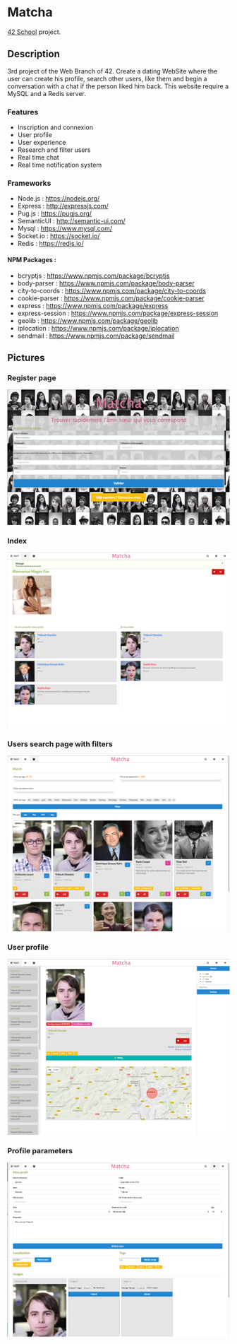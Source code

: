 # Matcha
[42 School](https://www.42.fr/) project.

## Description

3rd project of the Web Branch of 42.
Create a dating WebSite where the user can create his profile, search other users, like them and begin a conversation with a chat if the person liked him back.
This website require a MySQL and a Redis server.

### Features

- Inscription and connexion
- User profile
- User experience
- Research and filter users
- Real time chat
- Real time notification system

### Frameworks

- Node.js : https://nodejs.org/
- Express : http://expressjs.com/
- Pug.js : https://pugjs.org/
- SemanticUI : http://semantic-ui.com/
- Mysql : https://www.mysql.com/
- Socket.io : https://socket.io/
- Redis : https://redis.io/

#### NPM Packages :
- bcryptjs : https://www.npmjs.com/package/bcryptjs
- body-parser : https://www.npmjs.com/package/body-parser
- city-to-coords : https://www.npmjs.com/package/city-to-coords
- cookie-parser : https://www.npmjs.com/package/cookie-parser
- express : https://www.npmjs.com/package/express
- express-session : https://www.npmjs.com/package/express-session
- geolib : https://www.npmjs.com/package/geolib
- iplocation : https://www.npmjs.com/package/iplocation
- sendmail : https://www.npmjs.com/package/sendmail


## Pictures
### Register page
![alt tag](https://raw.githubusercontent.com/GlThibault/pics/master/matcha.png)

### Index
![alt tag](https://raw.githubusercontent.com/GlThibault/pics/master/matcha2.png)

### Users search page with filters
![alt tag](https://raw.githubusercontent.com/GlThibault/pics/master/matcha3.png)

### User profile
![alt tag](https://raw.githubusercontent.com/GlThibault/pics/master/matcha4.png)

### Profile parameters
![alt tag](https://raw.githubusercontent.com/GlThibault/pics/master/matcha5.png)
